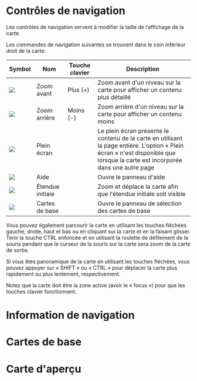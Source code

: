 # Contrôles de navigation

Les contrôles de navigation servent à modifier la taille de l’affichage de la carte.

Les commandes de navigation suivantes se trouvent dans le coin inférieur droit de la carte:

|Symbol|Nom|Touche clavier|Description|
|----|----|----|----|
|![](navigation/zoomin.png)| Zoom avant | Plus (+) | Zoom avant d'un niveau sur la carte pour afficher un contenu plus détaillé |
|![](navigation/zoomout.png)| Zoom arrière | Moins (-) | Zoom arrière d'un niveau sur la carte pour afficher un contenu moins  |
|![](navigation/fullscreen.png)| Plein écran | | Le plein écran présente le contenu de la carte en utilisant la page entière. L'option « Plein écran » n'est disponible que lorsque la carte est incorporée dans une autre page  |
|![](navigation/help.png)| Aide | | Ouvre le panneau d'aide |
|![](navigation/home.png)| Étendue initiale | | Zoom et déplace la carte afin que l'étendue initiale soit visible |
|![](navigation/basemaps.png)| Cartes de base | | Ouvre le panneau de sélection des cartes de base |

Vous pouvez également parcourir la carte en utilisant les touches fléchées gauche, droite, haut et bas ou en cliquant sur la carte et en la faisant glisser. Tenir la touche CTRL enfoncée et en utilisant la roulette de défilement de la souris pendant que le curseur de la souris sur la carte sera zoom de la carte de sortie.

Si vous êtes panoramique de la carte en utilisant les touches fléchées, vous pouvez appuyer sur « SHIFT » ou « CTRL » pour déplacer la carte plus rapidement ou plus lentement, respectivement.

Notez que la carte doit être la zone active (avoir le « focus ») pour que les touches clavier fonctionnent.


# Information de navigation




# Cartes de base




# Carte d'aperçu

